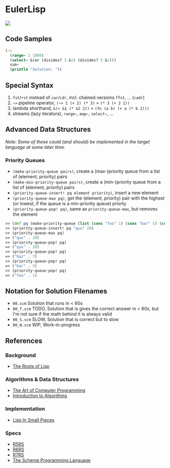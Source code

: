 # EulerLisp

![](https://projecteuler.net/profile/leonrische.png)

## Code Samples

``` clojure
(~>
  (range~ 1 1000)
  (select~ &(or (divides? 3 &1) (divides? 5 &1)))
  sum~
  (println "Solution: "))
```
## Special Syntax

1. `fst`/`rst` instead of `car`/`cdr`, incl. chained versions `ffst`, ... (`cadr`)
2. `~>` pipeline operator, `(~> 1 (+ 2) (* 3)` = `(* 3 (+ 2 1))`
3. lambda shorthand, `&(+ &1 (* &2 2))` = `(fn (a b) (+ a (* b 2)))`
4. streams (lazy iterators), `range~`, `map~`, `select~`, ...

## Advanced Data Structures

_Note: Some of these could (and should) be implemented in the target language
at some later time._

### Priority Queues

* `(make-priority-queue pairs)`, create a (max-)priority queue from a list of
   (element, priority) pairs
* `(make-min-priority-queue pairs)`, create a (min-)priority queue from a list of
   (element, priority) pairs
* `(priority-queue-insert! pq element priority)`, insert a new element
* `(priority-queue-max pq)`, get the (element, priority) pair with the highest
   (or lowest, if the queue is a min-priority queue) priorty
* `(priority-queue-pop! pq)`, same as `priority-queue-max`, but removes the element

``` clojure
>> (def pq (make-priority-queue (list (cons "foo" 1) (cons "bar" 5) (cons "baz" 7))))
>> (priority-queue-insert! pq "qux" 20)
>> (priority-queue-max pq)
=> ("qux" . 20)
>> (priority-queue-pop! pq)
=> ("qux" . 20)
>> (priority-queue-pop! pq)
=> ("baz" . 7)
>> (priority-queue-pop! pq)
=> ("bar" . 5)
>> (priority-queue-pop! pq)
=> ("foo" . 1)
```

## Notation for Solution Filenames

* `00.scm` Solution that runs in < 60s
* `00_T.scm` TODO, Solution that is gives the correct answer in < 60s,
  but I'm not sure if the math behind it is always valid
* `00_S.scm` SLOW, Solution that is correct but to slow
* `00_W.scm` WIP, Work-in-progress

## References

### Background

* [The Roots of Lisp](http://paulgraham.com/rootsoflisp.html)

### Algorithms & Data Structures

* [The Art of Computer Programming](https://www-cs-faculty.stanford.edu/~knuth/taocp.html)
* [Introduction to Algorithms](https://mitpress.mit.edu/books/introduction-algorithms)

### Implementation

* [Lisp In Small Pieces](https://www.cambridge.org/core/books/lisp-in-small-pieces/66FD2BE3EDDDC68CA87D652C82CF849E)

### Specs

* [R5RS](http://www.schemers.org/Documents/Standards/R5RS/)
* [R6RS](http://www.r6rs.org/)
* [R7RS](https://bitbucket.org/cowan/r7rs-wg1-infra/src/default/R7RSHomePage.md?fileviewer=file-view-default)
* [The Scheme Programming Language](https://www.scheme.com/tspl4/)
